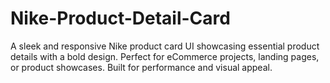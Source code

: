 # Nike-Product-Detail-Card
A sleek and responsive Nike product card UI showcasing essential product details with a bold design. Perfect for eCommerce projects, landing pages, or product showcases. Built for performance and visual appeal.
